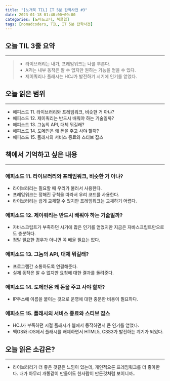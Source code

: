 ```yaml
---
title: "[노개북 TIL] IT 5분 잡학사전 #3"
date: 2023-01-18 01:40:00+09:00
categories: [노마드코더, 북클럽]
tags: [nomadcoders, TIL, IT 5분 잡학사전]
---
```


## 오늘 TIL 3줄 요약

---

> - 라이브러리는 내가, 프레임워크는 나를 부른다.
> - API는 내부 동작은 알 수 없지만 원하는 기능을 얻을 수 있다.
> - 제이쿼리나 플래시는 HCJ가 발전하기 시기에 인기를 얻었다.

## 오늘 읽은 범위

---

- 에피소드 11. 라이브러리와 프레임워크, 비슷한 거 아냐?
- 에피소드 12. 제이쿼리는 반드시 배워야 하는 기술일까?
- 에피소드 13. 그놈의 API, 대체 뭐길래?
- 에피소드 14. 도메인은 왜 돈을 주고 사야 할까?
- 에피소드 15. 플래시의 서비스 종료와 스티브 잡스

## 책에서 기억하고 싶은 내용

---

### 에피소드 11. 라이브러리와 프레임워크, 비슷한 거 아냐?

- 라이브러리는 필요할 때 우리가 불러서 사용한다.
- 프레임워크는 정해진 규칙을 따라서 우리 코드를 사용한다.
- 라이브러리는 쉽게 교체할 수 있지만 프레임워크는 교체하기 어렵다.

### 에피소드 12. 제이쿼리는 반드시 배워야 하는 기술일까?

- 자바스크립트가 부족하던 시기에 많은 인기를 얻었지만 지금은 자바스크립트만으로도 충분하다.
- 정말 필요한 경우가 아니면 꼭 배울 필요는 없다.

### 에피소드 13. 그놈의 API, 대체 뭐길래?

- 프로그램간 소통하도록 연결해준다.
- 실제 동작은 알 수 없지만 요청에 대한 결과를 돌려준다.

### 에피소드 14. 도메인은 왜 돈을 주고 사야 할까?

- IP주소에 이름을 붙이는 것으로 운영에 대한 충분한 비용이 필요하다.

### 에피소드 15. 플래시의 서비스 종료와 스티브 잡스

- HCJ가 부족하던 시절 플래시가 웹에서 동작하면서 큰 인기를 얻었다.
- 맥OS와 iOS에서 플래시를 배제하면서 HTML5, CSS3가 발전하는 계기가 되었다.

## 오늘 읽은 소감은?

---

- 라이브러리가 더 좋은 것같은 느낌이 있는데, 개인적으론 프레임워크를 더 좋아한다. 내가 아무리 개똥같이 만들어도 한사람이 만든것처럼 보이니까..
